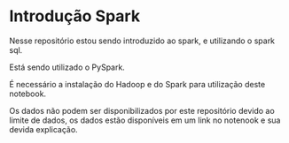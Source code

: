 # Introdução Spark
Nesse repositório estou sendo introduzido ao spark, e utilizando o spark sql.

Está sendo utilizado o PySpark.

É necessário a instalação do Hadoop e do Spark para utilização deste notebook.

Os dados não podem ser disponibilizados por este repositório devido ao limite de dados, os dados estão disponíveis em um link no notenook e sua devida explicação. 

